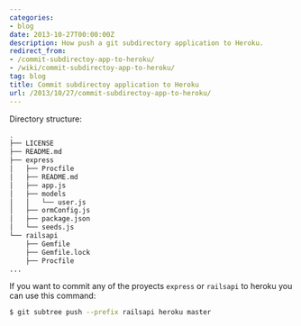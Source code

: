 ```yaml
---
categories:
- blog
date: 2013-10-27T00:00:00Z
description: How push a git subdirectory application to Heroku.
redirect_from:
- /commit-subdirectoy-app-to-heroku/
- /wiki/commit-subdirectoy-app-to-heroku/
tag: blog
title: Commit subdirectoy application to Heroku
url: /2013/10/27/commit-subdirectoy-app-to-heroku/
---
```


Directory structure:

```bash
.
├── LICENSE
├── README.md
├── express
│   ├── Procfile
│   ├── README.md
│   ├── app.js
│   ├── models
│   │   └── user.js
│   ├── ormConfig.js
│   ├── package.json
│   └── seeds.js
└── railsapi
    ├── Gemfile
    ├── Gemfile.lock
    ├── Procfile
...
```

If you want to commit any of the proyects `express` or `railsapi` to heroku you
can use this command:

```bash
$ git subtree push --prefix railsapi heroku master
```

